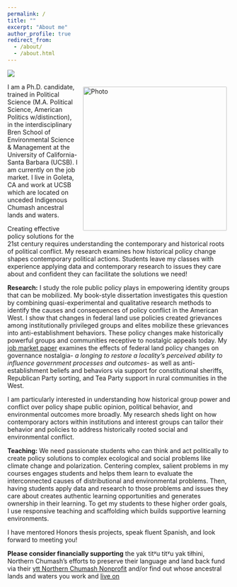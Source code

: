 ```yaml
---
permalink: /
title: ""
excerpt: "About me"
author_profile: true
redirect_from: 
  - /about/
  - /about.html
---
```


![](images/carrizo_nm.jpeg)

<img align="right" src="https://elliottfinn.github.io/images/elliott_mountain.jpeg" alt="Photo" style="width: 325px; border-radius: 10px; padding: 8px 8px 8px 8px"/>

I am a Ph.D. candidate, trained in Political Science (M.A. Political Science, American Politics w/distinction), in the interdisciplinary Bren School of Environmental Science & Management at the University of California- Santa Barbara (UCSB). I am currently on the job market. I live in Goleta, CA and work at UCSB which are located on unceded Indigenous Chumash ancestral lands and waters.

Creating effective policy solutions for the 21st century requires understanding the contemporary and historical roots of political conflict. My  research examines how historical policy change shapes contemporary political actions. Students leave my classes with experience applying data and contemporary research to issues they care about and confident they can facilitate the solutions we need!

**Research:**
I study the role public policy plays in empowering identity groups that can be mobilized. My book-style dissertation investigates this question by combining quasi-experimental and qualitative research methods to identify the causes and consequences of policy conflict in the American West. I show that changes in federal land use policies created grievances among institutionally privileged groups and elites mobilize these grievances into anti-establishment behaviors. These policy changes make historically powerful groups and communities receptive to nostalgic appeals today. My [job market paper](https://drive.google.com/file/d/1riY-3sXkG-a3VEzpAZSZnHZFmNloxCju/view) examines the effects of federal land policy changes on governance nostalgia- *a longing to restore a locality’s perceived ability to influence government processes and outcomes*- as well as anti-establishment beliefs and behaviors via support for constitutional sheriffs, Republican Party sorting, and Tea Party support in rural communities in the West.

I am particularly interested in understanding how historical group power and conflict over policy shape public opinion, political behavior, and environmental outcomes more broadly. My research sheds light on how contemporary actors within institutions and interest groups can tailor their behavior and policies to address historically rooted social and environmental conflict.

**Teaching:**
We need passionate students who can think and act politically to create policy solutions to complex ecological and social problems like climate change and polarization. Centering complex, salient problems in my courses engages students and helps them learn to evaluate the interconnected causes of distributional and environmental problems. Then, having students apply data and research to those problems and issues they care about creates authentic learning opportunities and generates ownership in their learning. To get my students to these higher order goals, I use responsive teaching and scaffolding which builds supportive learning environments.

I have mentored Honors thesis projects, speak fluent Spanish, and look forward to meeting you!

**Please consider financially supporting** the yak titʸu titʸu yak tiłhini, Northern Chumash’s efforts to preserve their language and land back fund via their [ytt Northern Chumash Nonprofit](https://www.paypal.com/donate/?hosted_button_id=6AJAB9ZWSPWM4) and/or find out whose ancestral lands and waters you work and [live on](https://native-land.ca/)


<!--tudies the intersections between policy and policymakers, local organizations, and individuals. Who controls the resources and makes land management or policy decisions, and how are benefits through use, non-use, or extraction distributed? As an undergraduate Elliott investigated the connections between individuals’ outdoor recreation participation, place of residence, and environmental worldviews. For the last three years, Elliott worked and traveled throughout Europe and South America, most extensively in Turkey and Colombia. When not in the office Elliott can be found hiking and backpacking across the public lands he enjoys studying. -->


<!--I am a Ph.D. candidate in economics and environmental science at UC Santa Barbara, and a <a href="https://ucigcc.org/people/vincent-thivierge/">2022-2023 Dissertation Fellow</a> at the University of California Institute on Global Conflict and Cooperation. 

I will be a S.V. Ciriacy-Wantrup Postdoctoral Fellow at UC Berkeley ARE next year, before joining the University of Ottawa as an Assistant Professor.

I broadly study the efficiency, effectiveness, and equity impacts of environmental policies for global and local air pollutants. My [job market paper](https://vthivierge.github.io/files/efficiency.pdf) develops an empirical framework for estimating the allocative efficiency changes of environmental markets, and applies it to landmark U.S. air pollution cap-and-trade markets. 

Other ongoing projects examine the effectiveness of carbon tariffs in reducing carbon leakage, and the air pollution and health effects of the energy transition.

I formerly worked as a researcher for think-tanks and University-based policy research institutes in Canada. I thrive to generate rigorous yet policy-relevant research. My work has been cited by the <a href="https://www.bankofcanada.ca/wp-content/uploads/2018/06/fsr-june2018.pdf">Bank of Canada</a>, <a href="https://publications.gc.ca/collections/collection_2021/eccc/En4-423-1-2021-eng.pdf">Environment and Climate Change Canada</a>, in the <a href="https://www.scc-csc.ca/case-dossier/info/af-ma-eng.aspx?cas=37627">Supreme Court of Canada</a>, the <a href="https://calepa.ca.gov/2021/04/21/press-release-carbon-neutrality-studies-identify-potential-paths-for-california-to-reach-2045-goal/">California EPA</a>, and the <a href="https://www.oecd.org/economy/surveys/Canada-2021-OECD-economic-survey-overview.pdf">OECD</a>.

I published papers and reports on the impacts of carbon pricing on household gasoline consumption, industry competitiveness, and on the distributional implications for households.-->